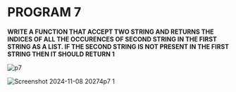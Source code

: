 # PROGRAM 7 

**WRITE A FUNCTION THAT ACCEPT TWO STRING AND RETURNS THE INDICES OF ALL THE OCCURENCES OF SECOND STRING IN THE FIRST STRING AS A LIST.
IF THE SECOND STRING IS NOT PRESENT IN THE FIRST STRING THEN  IT SHOULD RETURN 1**

![p7](https://github.com/user-attachments/assets/9cbf9050-d2cb-4b9f-ac4b-6a000fe5aebe)

![Screenshot 2024-11-08 20274p7 1](https://github.com/user-attachments/assets/1c94e954-6269-443c-a704-55c815dcd33c)
